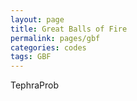 ```yaml
---
layout: page
title: Great Balls of Fire
permalink: pages/gbf
categories: codes
tags: GBF
---
```


<!--
<p class="message">
  Hey there! This page is included as an example. Feel free to customize it for your own use upon downloading. Carry on!
</p>
-->
TephraProb